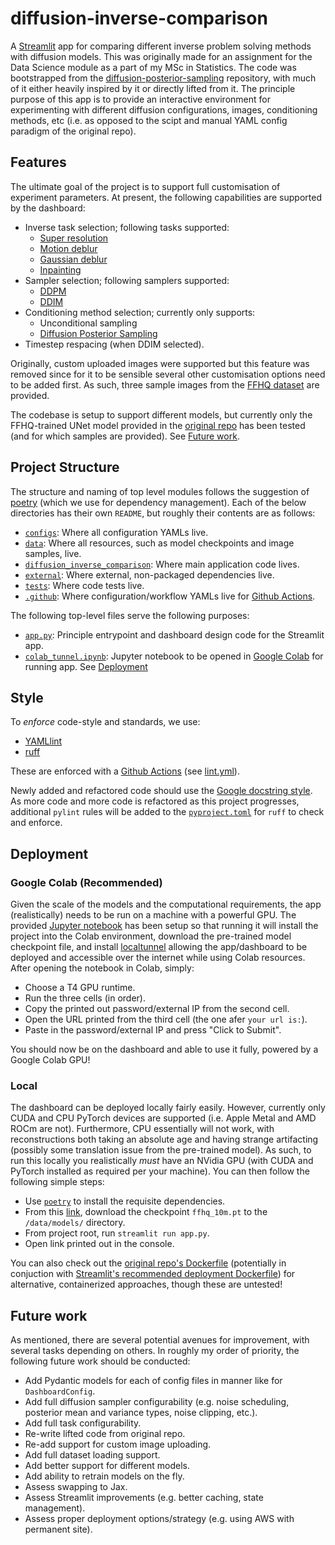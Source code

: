 # diffusion-inverse-comparison

A [Streamlit](https://streamlit.io/) app for comparing different inverse problem solving methods
with diffusion models. This was originally made for an assignment for the Data Science module as a
part of my MSc in Statistics. The code was bootstrapped from the
[diffusion-posterior-sampling](https://github.com/DPS2022/diffusion-posterior-sampling) repository,
with much of it either heavily inspired by it or directly lifted from it. The principle purpose of
this app is to provide an interactive environment for experimenting with different diffusion
configurations, images, conditioning methods, etc (i.e. as opposed to the scipt and manual YAML
config paradigm of the original repo).

## Features

The ultimate goal of the project is to support full customisation of experiment parameters. At
present, the following capabilities are supported by the dashboard:

- Inverse task selection; following tasks supported:
    - [Super resolution](https://en.wikipedia.org/wiki/Super-resolution_imaging)
    - [Motion deblur](https://en.wikipedia.org/wiki/Motion_blur)
    - [Gaussian deblur](https://en.wikipedia.org/wiki/Gaussian_blur)
    - [Inpainting](https://huggingface.co/docs/diffusers/en/using-diffusers/inpaint)
- Sampler selection; following samplers supported:
    - [DDPM](https://arxiv.org/abs/2006.11239)
    - [DDIM](https://arxiv.org/abs/2010.02502)
- Conditioning method selection; currently only supports:
    - Unconditional sampling
    - [Diffusion Posterior Sampling](https://arxiv.org/abs/2209.14687)
- Timestep respacing (when DDIM selected).

Originally, custom uploaded images were supported but this feature was removed since for it to be
sensible several other customisation options need to be added first. As such, three sample images
from the [FFHQ dataset](https://github.com/NVlabs/ffhq-dataset) are provided.

The codebase is setup to support different models, but currently only the FFHQ-trained UNet model
provided in the [original repo](https://github.com/DPS2022/diffusion-posterior-sampling) has been
tested (and for which samples are provided). See [Future work](#future-work).

## Project Structure

The structure and naming of top level modules follows the suggestion of
[poetry](https://python-poetry.org/docs/basic-usage/) (which we use for dependency management).
Each of the below directories has their own `README`, but roughly their contents are as follows:

- [`configs`](/configs/): Where all configuration YAMLs live.
- [`data`](/data/): Where all resources, such as model checkpoints and image samples, live.
- [`diffusion_inverse_comparison`](/diffusion_inverse_comparison): Where main application code lives.
- [`external`](/external/): Where external, non-packaged dependencies live.
- [`tests`](/tests/): Where code tests live.
- [`.github`](/.github/): Where configuration/workflow YAMLs live for [Github Actions](https://docs.github.com/en/actions).

The following top-level files serve the following purposes:

- [`app.py`](/app.py): Principle entrypoint and dashboard design code for the Streamlit app.
- [`colab_tunnel.ipynb`](/colab_tunnel.ipynb): Jupyter notebook to be opened in
  [Google Colab](https://colab.research.google.com/) for running app. See [Deployment](#google-colab-recommended)

## Style

To _enforce_ code-style and standards, we use:

- [YAMLlint](https://github.com/adrienverge/yamllint)
- [ruff](https://docs.astral.sh/ruff/)

These are enforced with a [Github Actions](https://docs.github.com/en/actions) (see
[lint.yml](.github/workflows/lint.yml)).

Newly added and refactored code should use the
[Google docstring style](https://google.github.io/styleguide/pyguide.html). As more code and more
code is refactored as this project progresses, additional `pylint` rules will be added to the
[`pyproject.toml`](/pyproject.toml) for `ruff` to check and enforce.

## Deployment

### Google Colab (Recommended)

Given the scale of the models and the computational requirements, the app (realistically) needs to
be run on a machine with a powerful GPU. The provided [Jupyter notebook](/colab_tunnel.ipynb) has
been setup so that running it will install the project into the Colab environment, download the
pre-trained model checkpoint file, and install [localtunnel](https://theboroer.github.io/localtunnel-www/) allowing the app/dashboard to be deployed and accessible over the internet while
using Colab resources. After opening the notebook in Colab, simply:

- Choose a T4 GPU runtime.
- Run the three cells (in order).
- Copy the printed out password/external IP from the second cell.
- Open the URL printed from the third cell (the one afer `your url is:`).
- Paste in the password/external IP and press "Click to Submit".

You should now be on the dashboard and able to use it fully, powered by a Google Colab GPU!

### Local

The dashboard can be deployed locally fairly easily. However, currently only CUDA and CPU PyTorch
devices are supported (i.e. Apple Metal and AMD ROCm are not). Furthermore, CPU essentially will
not work, with reconstructions both taking an absolute age and having strange artifacting (possibly
some translation issue from the pre-trained model). As such, to run this locally you realistically
_must_ have an NVidia GPU (with CUDA and PyTorch installed as required per your machine). You can
then follow the following simple steps:

- Use [`poetry`](https://python-poetry.org/docs/basic-usage/) to install the requisite dependencies.
- From this [link](https://drive.google.com/drive/folders/1jElnRoFv7b31fG0v6pTSQkelbSX3xGZh?usp=sharing),
  download the checkpoint `ffhq_10m.pt` to the `/data/models/` directory.
- From project root, run `streamlit run app.py`.
- Open link printed out in the console.

You can also check out the
[original repo's Dockerfile](https://github.com/DPS2022/diffusion-posterior-sampling/blob/main/Dockerfile)
(potentially in conjuction with
[Streamlit's recommended deployment Dockerfile](https://docs.streamlit.io/deploy/tutorials/docker))
for alternative, containerized approaches, though these are untested!

## Future work

As mentioned, there are several potential avenues for improvement, with several tasks depending on
others. In roughly my order of priority, the following future work should be conducted:

- Add Pydantic models for each of config files in manner like for `DashboardConfig`.
- Add full diffusion sampler configurability (e.g. noise scheduling, posterior mean and variance types, noise clipping, etc.).
- Add full task configurability.
- Re-write lifted code from original repo.
- Re-add support for custom image uploading.
- Add full dataset loading support.
- Add better support for different models.
- Add ability to retrain models on the fly.
- Assess swapping to Jax.
- Assess Streamlit improvements (e.g. better caching, state management).
- Assess proper deployment options/strategy (e.g. using AWS with permanent site).
